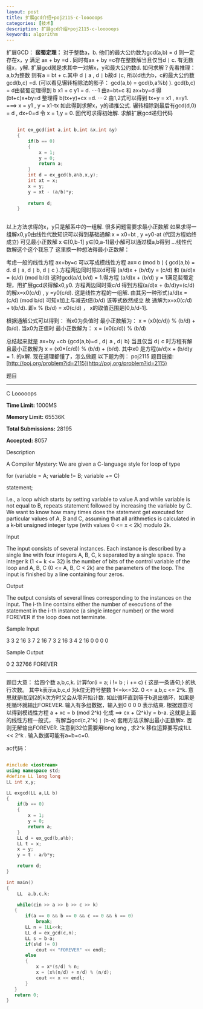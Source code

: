 ```yaml
---
layout: post
title: 扩展gcd介绍+poj2115-c-looooops
categories: [技术] 
description: 扩展gcd介绍+poj2115-c-looooops
keywords: algorithm
---
```



扩展GCD： **裴蜀定理：**  对于整数a，b. 他们的最大公约数为gcd(a,b) = d  则一定存在x，y 满足 ax + by =d .  同时有ax + by =c存在整数解当且仅当d `|` c.  有无数组x，y解. 扩展gcd就是求其中一对解x，y和最大公约数d. 如何求解？先看推理： a,b为整数 则有a = bt + c.其中 d `|` a , d `|` b故d `|`c, 所以d也为b，c的最大公约数gcd(b,c) =d.  (可以看见辗转相除法的影子： gcd(a,b) = gcd(b,a%b) ). gcd(b,c) = d由裴蜀定理得到 b x1 + c y1 = d.  ····1 由a=bt+c 和 ax+by=d 得 (bt+c)x+by=d 整理得 b(tx+y)+cx =d. ····2 由1,2式可以得到 tx+y = x1 , x=y1.   ===> x = y1 , y = x1-tx 如此得到求解x，y的递推公式. 辗转相除到最后有gcd(d,0) = d , dx+0=d 令 x = 1,y = 0. 回代可求得初始解. 求解扩展gcd递归代码
```cpp

    int ex_gcd(int a,int b,int &x,int &y)
    {
        if(b == 0) 
        {
            x = 1;
            y = 0;
            return a;
        }
        int d = ex_gcd(b,a%b,x,y);
        int xt = x;
        x = y;
        y = xt - (a/b)*y;
    
        return d;
    }
    
```

  以上方法求得的x，y只是解系中的一组解. 很多问题需要求最小正数解 如果求得一组解x0,y0由线性代数知识可以得到基础通解:x = x0+bt , y =y0-at (代回方程始终成立) 可见最小正数解 x ∈[0,b-1] y∈[0,a-1]最小解可以通过模a,b得到 ...线性代数解这个这个我忘了 这里换一种想法得最小正数解： 
  
  考虑一般的线性方程 ax+by=c 可以写成模线性方程 ax≡ c (mod b )  { gcd(a,b) = d.  d `|` a, d `|` b, d `|` c }.方程两边同时除以d可得 (a/d)x + (b/d)y = (c/d) 和 (a/d)x = (c/d) (mod b/d) 这时gcd(a/d,b/d) = 1.得方程 (a/d)x + (b/d) y = 1满足裴蜀定理，用扩展gcd求得解x0,y0. 方程两边同时乘c/d 得到方程(a/d)x + (b/d)y=(c/d) 的解x=x0(c/d) , y =y0(c/d). 这是线性方程的一组解. 由其另一种形式(a/d)x = (c/d) (mod b/d) 可知x加上与减去t倍(b/d) 该等式依然成立 故 通解为x=x0(c/d) + t(b/d).  即x % (b/d) = x0(c/d) ， x的取值范围是[0,b/d-1]. 
  
  根据通解公式可以得到： 当x0为负值时 最小正数解为： x = (x0(c/d)) % (b/d) + (b/d). 当x0为正值时 最小正数解为： x = (x0(c/d)) % (b/d) 

  总结起来就是 ax+by =cb {gcd(a,b)=d , d`|` a , d`|` b} 当且仅当 d`|` c 时方程有解 且最小正数解为 x = (x0*(c/d)) % (b/d) + (b/d).  其中x0 是方程(a/d)x + (b/d)y = 1. 的x解. 现在道理都懂了，怎么做题 以下题为例： poj2115 题目链接:  [http://poj.org/problem?id=2115](http://poj.org/problem?id=2115)

题目

* * *

C Looooops

**Time Limit:** 1000MS

**Memory Limit:** 65536K

**Total Submissions:** 28195

**Accepted:** 8057

Description

A Compiler Mystery: We are given a C-language style for loop of type

for (variable = A; variable != B; variable += C)

  statement;

I.e., a loop which starts by setting variable to value A and while variable is not equal to B, repeats statement followed by increasing the variable by C. We want to know how many times does the statement get executed for particular values of A, B and C, assuming that all arithmetics is calculated in a k-bit unsigned integer type (with values 0 <= x < 2k) modulo 2k.

Input

The input consists of several instances. Each instance is described by a single line with four integers A, B, C, k separated by a single space. The integer k (1 <= k <= 32) is the number of bits of the control variable of the loop and A, B, C (0 <= A, B, C < 2k) are the parameters of the loop. The input is finished by a line containing four zeros.

Output

The output consists of several lines corresponding to the instances on the input. The i-th line contains either the number of executions of the statement in the i-th instance (a single integer number) or the word FOREVER if the loop does not terminate.

Sample Input

3 3 2 16
3 7 2 16
7 3 2 16
3 4 2 16
0 0 0 0

Sample Output

0
2
32766
FOREVER

* * *

题目大意： 给四个数 a,b,c,k. 计算for(i = a; i != b ; i += c) { 这是一条语句;} 的执行次数。 其中k表示a,b,c,d 为k位无符号整数 1<=k<=32. 0 <= a,b,c <= 2^k. 意思就是i加到2的k次方时又会从零开始计数. 如此循环直到等于b退出循环，如果是死循环就输出FOREVER. 输入有多组数据，输入到0 0 0 0 表示结束. 根据题意可以得到模线性方程 a + xc = b (mod 2^k)  化成 ==> cx + (2^k)y = b-a. 这就是上面的线性方程一般式， 有解当gcd(c,2^k) `|` (b-a)  套用方法求解出最小正数解x. 否则无解输出FOREVER. 注意到32位需要用long long , 求2^k 移位运算要写成1LL << 2^k . 输入数据可能有a=b=c=0. 

ac代码：

```cpp

#include <iostream>
using namespace std;
#define LL long long
LL int x,y;

LL exgcd(LL a,LL b)
{
    if(b == 0) 
    {
        x = 1;
        y = 0;
        return a;
    }
    LL d = ex_gcd(b,a%b);
    LL t = x;
    x = y;
    y = t - a/b*y;

    return d;
}

int main()
{
    LL  a,b,c,k;

    while(cin >> a >> b >> c >> k)
   {
       if(a == 0 && b == 0 && c == 0 && k == 0)
           break;
       LL n = 1LL<<k;
       LL d = ex_gcd(c,n);
       LL s = b-a;
       if(s%d != 0)
           cout << "FOREVER" << endl;
       else
       {
           x = x*(s/d) % n;
           x = (x%(n/d) + n/d) % (n/d);
           cout << x << endl;
       }
   }
   return 0;
}

```
